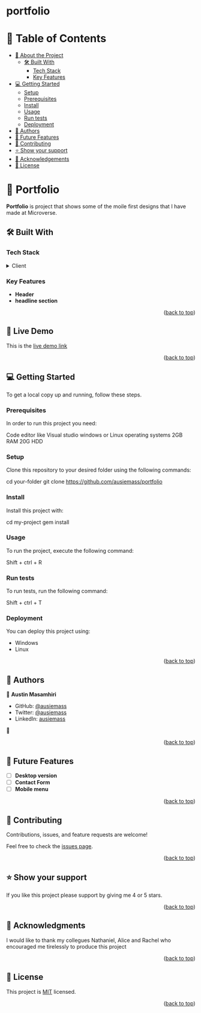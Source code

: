 # portfolio
<a name="readme-top"></a>

<!-- TABLE OF CONTENTS -->

# 📗 Table of Contents

- [📖 About the Project](#about-project)
  - [🛠 Built With](#built-with)
    - [Tech Stack](#tech-stack)
    - [Key Features](#key-features)
- [💻 Getting Started](#getting-started)
  - [Setup](#setup)
  - [Prerequisites](#prerequisites)
  - [Install](#install)
  - [Usage](#usage)
  - [Run tests](#run-tests)
  - [Deployment](#deployment)
- [👥 Authors](#authors)
- [🔭 Future Features](#future-features)
- [🤝 Contributing](#contributing)
- [⭐️ Show your support](#support)
- [🙏 Acknowledgements](#acknowledgements)
- [📝 License](#license)

<!-- PROJECT DESCRIPTION -->

# 📖 Portfolio <a name="about-project"></a>

>  

**Portfolio** is project that shows some of the moile first designs that I have made at Microverse.

## 🛠 Built With <a name="built-with"></a>

### Tech Stack <a name="tech-stack"></a>

<details>
  <summary>Client</summary>
  <ul>
    <li><a href="https://html.com/">HTML</a></li>
     <li><a href="http://css.com/">CSS</a></li>
  </ul>
</details>


<!-- Features -->

### Key Features <a name="key-features"></a>


- **Header**
- **headline section**


<p align="right">(<a href="#readme-top">back to top</a>)</p>

<!-- LIVE DEMO -->

## 🚀 Live Demo <a name="live-demo"></a>

This is the [live demo link](https://ausiemass.github.io/)

<p align="right">(<a href="#readme-top">back to top</a>)</p>



<!-- GETTING STARTED -->

## 💻 Getting Started <a name="getting-started"></a>


To get a local copy up and running, follow these steps.

### Prerequisites

In order to run this project you need:

Code editor like Visual studio
windows or Linux operating systems
2GB RAM
20G HDD

### Setup

Clone this repository to your desired folder using the following commands:


  cd your-folder
  git clone https://github.com/ausiemass/portfolio


### Install

Install this project with:


  cd my-project
  gem install



### Usage

To run the project, execute the following command:


Shift + ctrl + R


### Run tests

To run tests, run the following command:


Shift + ctrl + T


### Deployment

You can deploy this project using:
<ul>    
<li>Windows</li>
<li>Linux</li>
</ul>


<p align="right">(<a href="#readme-top">back to top</a>)</p>

<!-- AUTHORS -->

## 👥 Authors <a name="authors"></a>



👤 **Austin Masamhiri**

- GitHub: [@ausiemass](https://github.com/ausiemass)
- Twitter: [@ausiemass](https://twitter.com/ausiemass)
- LinkedIn: [ausiemass](https://www.linkedin.com/in/austin-masamhiri-268753279/)

👤

<p align="right">(<a href="#readme-top">back to top</a>)</p>

<!-- FUTURE FEATURES -->

## 🔭 Future Features <a name="future-features"></a>


- [ ] **Desktop version**
- [ ] **Contact Form**
- [ ] **Mobile menu**

<p align="right">(<a href="#readme-top">back to top</a>)</p>

<!-- CONTRIBUTING -->

## 🤝 Contributing <a name="contributing"></a>

Contributions, issues, and feature requests are welcome!

Feel free to check the [issues page](https://github.com/).

<p align="right">(<a href="#readme-top">back to top</a>)</p>

<!-- SUPPORT -->

## ⭐️ Show your support <a name="support"></a>


If you like this project please support by giving me 4 or 5 stars.

<p align="right">(<a href="#readme-top">back to top</a>)</p>

<!-- ACKNOWLEDGEMENTS -->

## 🙏 Acknowledgments <a name="acknowledgements"></a>

I would like to thank my collegues Nathaniel, Alice and Rachel who encouraged me tirelessly to produce this project

<p align="right">(<a href="#readme-top">back to top</a>)</p>



<!-- LICENSE -->

## 📝 License <a name="license"></a>

This project is [MIT](https://choosealicense.com/licenses/mit/) licensed.


<p align="right">(<a href="#readme-top">back to top</a>)</p>